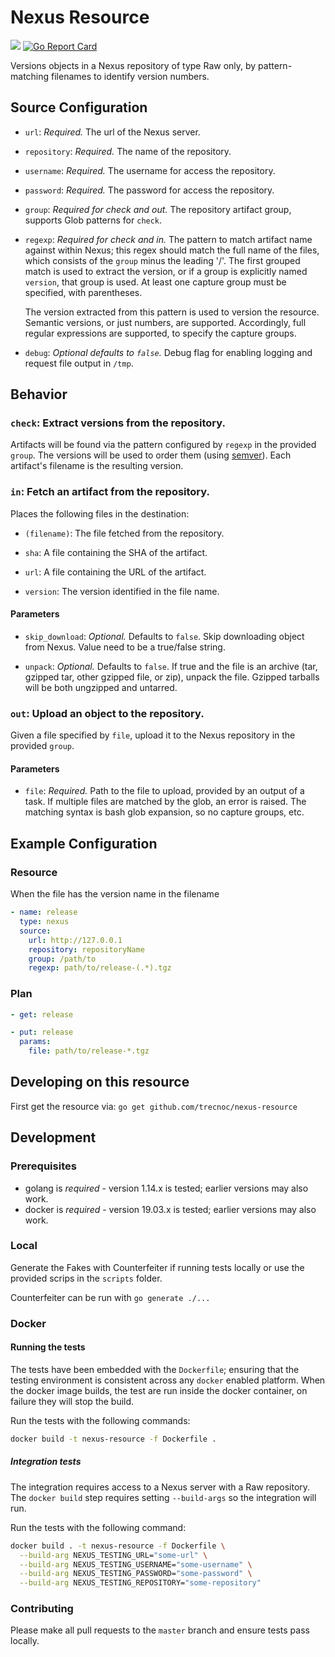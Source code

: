 # Nexus Resource

![](https://github.com/trecnoc/nexus-resource/workflows/CI/badge.svg?branch=master)
[![Go Report Card](https://goreportcard.com/badge/github.com/trecnoc/nexus-resource)](https://goreportcard.com/report/github.com/trecnoc/nexus-resource)

Versions objects in a Nexus repository of type Raw only, by pattern-matching
filenames to identify version numbers.

## Source Configuration

* `url`: *Required.* The url of the Nexus server.

* `repository`: *Required.* The name of the repository.

* `username`: *Required.* The username for access the repository.

* `password`: *Required.* The password for access the repository.

* `group`: *Required for check and out.* The repository artifact group, supports
  Glob patterns for `check`.

* `regexp`: *Required for check and in.* The pattern to match artifact name
  against within Nexus; this regex should match the full name of the files, which
  consists of the `group` minus the leading '/'. The first grouped match is
  used to extract the version, or if a group is explicitly named `version`, that
  group is used. At least one capture group must be specified, with parentheses.

  The version extracted from this pattern is used to version the resource.
  Semantic versions, or just numbers, are supported. Accordingly, full regular
  expressions are supported, to specify the capture groups.

* `debug`: *Optional defaults to `false`.* Debug flag for enabling logging and
  request file output in `/tmp`.

## Behavior

### `check`: Extract versions from the repository.

Artifacts will be found via the pattern configured by `regexp` in the provided
`group`. The versions will be used to order them (using [semver](http://semver.org/)).
Each artifact's filename is the resulting version.

### `in`: Fetch an artifact from the repository.

Places the following files in the destination:

* `(filename)`: The file fetched from the repository.

* `sha`: A file containing the SHA of the artifact.

* `url`: A file containing the URL of the artifact.

* `version`: The version identified in the file name.

#### Parameters

* `skip_download`: *Optional.* Defaults to `false`. Skip downloading object from
  Nexus. Value need to be a true/false string.

* `unpack`: *Optional.* Defaults to `false`. If true and the file is an archive
  (tar, gzipped tar, other gzipped file, or zip), unpack the file. Gzipped
  tarballs will be both ungzipped and untarred.

### `out`: Upload an object to the repository.

Given a file specified by `file`, upload it to the Nexus repository in the
provided `group`.

#### Parameters

* `file`: *Required.* Path to the file to upload, provided by an output of a task.
  If multiple files are matched by the glob, an error is raised. The matching
  syntax is bash glob expansion, so no capture groups, etc.

## Example Configuration

### Resource

When the file has the version name in the filename

``` yaml
- name: release
  type: nexus
  source:
    url: http://127.0.0.1
    repository: repositoryName
    group: /path/to
    regexp: path/to/release-(.*).tgz
```

### Plan

``` yaml
- get: release
```

``` yaml
- put: release
  params:
    file: path/to/release-*.tgz
```

## Developing on this resource

First get the resource via:
`go get github.com/trecnoc/nexus-resource`

## Development

### Prerequisites

* golang is *required* - version 1.14.x is tested; earlier versions may also
  work.
* docker is *required* - version 19.03.x is tested; earlier versions may also
  work.

### Local

Generate the Fakes with Counterfeiter if running tests locally or use the provided
scrips in the `scripts` folder.

Counterfeiter can be run with `go generate ./...`

### Docker

#### Running the tests

The tests have been embedded with the `Dockerfile`; ensuring that the testing
environment is consistent across any `docker` enabled platform. When the docker
image builds, the test are run inside the docker container, on failure they
will stop the build.

Run the tests with the following commands:

```sh
docker build -t nexus-resource -f Dockerfile .
```

##### Integration tests

The integration requires access to a Nexus server with a Raw repository.
The `docker build` step requires setting `--build-args` so the integration will run.

Run the tests with the following command:

```sh
docker build . -t nexus-resource -f Dockerfile \
  --build-arg NEXUS_TESTING_URL="some-url" \
  --build-arg NEXUS_TESTING_USERNAME="some-username" \
  --build-arg NEXUS_TESTING_PASSWORD="some-password" \
  --build-arg NEXUS_TESTING_REPOSITORY="some-repository"
```

### Contributing

Please make all pull requests to the `master` branch and ensure tests pass
locally.
